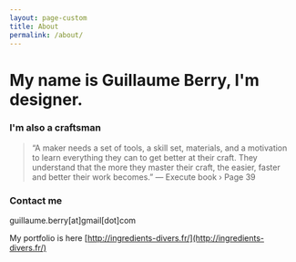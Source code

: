 ```yaml
---
layout: page-custom
title: About
permalink: /about/
---
```


# My name is Guillaume Berry, I'm designer.

### I'm also a craftsman

> “A maker needs a set of tools, a skill set, materials, and a motivation to learn everything they can to get better at their craft. They understand that the more they master their craft, the easier, faster and better their work becomes.”
— Execute book › Page 39

### Contact me

guillaume.berry[at]gmail[dot]com

My portfolio is here [http://ingredients-divers.fr/](http://ingredients-divers.fr/)